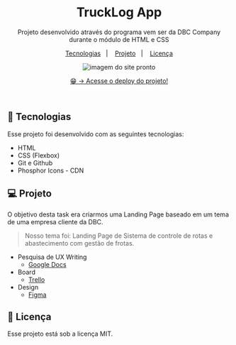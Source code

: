 <h1 align="center">TruckLog App</h1>

<p align="center">
Projeto desenvolvido através do programa vem ser da DBC Company durante o módulo de HTML e CSS<br/>
</p>

<p align="center">
  <a href="#-tecnologias">Tecnologias</a>&nbsp;&nbsp;&nbsp;|&nbsp;&nbsp;&nbsp;
  <a href="#-projeto">Projeto</a>&nbsp;&nbsp;&nbsp;|&nbsp;&nbsp;&nbsp;
  <a href="#-licença">Licença</a>
</p>

<p align="center">
  <img alt="imagem do site pronto" src="./assets/full-website-photo.png">
</p>

<p align="center">
  <a href="https://trucklog.vercel.app/" target="_blank">😁 -> Acesse o deploy do projeto!</a>
</p>

<br>

## 🚀 Tecnologias

Esse projeto foi desenvolvido com as seguintes tecnologias:

- HTML
- CSS (Flexbox)
- Git e Github
- Phosphor Icons - CDN

## 💻 Projeto

O objetivo desta task era criarmos uma Landing Page baseado em um tema de uma empresa cliente da DBC.

> Nosso tema foi: Landing Page de Sistema de controle de rotas e abastecimento com gestão de frotas.

- Pesquisa de UX Writing
  - [Google Docs](https://docs.google.com/document/d/1ontmQ_qB8j491NnT3CsPw-lCrYg9HHDQ6SQwGpKq87M/edit)
- Board
  - [Trello](https://trello.com/invite/b/GgHQludT/ATTI31cc9fe907da6ac40fec6ff4af4f0437278ADC48/truckgo)
- Design
  - [Figma](https://www.figma.com/file/FwkYMhKGb1aMaJJGCuktUZ/TruckLog---App?node-id=0%3A1&t=YdRgavpASouSpN8x-1)

## 🔘 Licença

Esse projeto está sob a licença MIT.